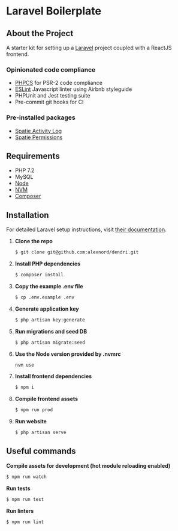 # Laravel Boilerplate

## About the Project

A starter kit for setting up a [Laravel](https://laravel.com) project coupled with a ReactJS frontend.

### Opinionated code compliance
* [PHPCS](https://github.com/squizlabs/PHP_CodeSniffer) for PSR-2 code compliance
* [ESLint](https://github.com/eslint/eslint) Javascript linter using Airbnb styleguide
* PHPUnit and Jest testing suite
* Pre-commit git hooks for CI

### Pre-installed packages
* [Spatie Activity Log](https://github.com/spatie/laravel-activitylog)
* [Spatie Permissions](https://github.com/spatie/laravel-permission)

## Requirements

* PHP 7.2
* MySQL
* [Node](https://nodejs.org/en/download/)
* [NVM](https://github.com/nvm-sh/nvm)
* [Composer](https://getcomposer.org/)

## Installation

For detailed Laravel setup instructions, visit [their documentation](https://laravel.com/docs/5.8/installation).

1. **Clone the repo**
   
   ```sh
   $ git clone git@github.com:alexnord/dendri.git
   ```
2. **Install PHP dependencies**
   
   ```sh
   $ composer install
   ```
3. **Copy the example .env file**
   
   ```sh
   $ cp .env.example .env
   ```
4. **Generate application key**
   
   ```sh
   $ php artisan key:generate
   ```
5. **Run migrations and seed DB**
   
   ```sh
   $ php artisan migrate:seed
   ```
6. **Use the Node version provided by .nvmrc**

   ```sh
   nvm use
   ```

7. **Install frontend dependencies**
   
   ```sh
   $ npm i
   ```
8. **Compile frontend assets**

   ```sh
   $ npm run prod
   ```
9. **Run website**

   ```sh
   $ php artisan serve
   ```

## Useful commands

**Compile assets for development (hot module reloading enabled)**
```sh
$ npm run watch
```

**Run tests**
```sh
$ npm run test
```

**Run linters**
```sh
$ npm run lint
```